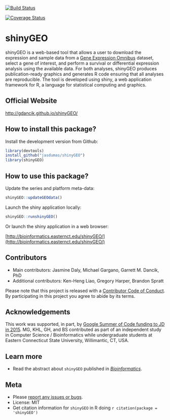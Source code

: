 [![Build Status](https://travis-ci.org/jasdumas/shinyGEO.svg?branch=master)](https://travis-ci.org/jasdumas/shinyGEO)

[![Coverage Status](https://img.shields.io/codecov/c/github/jasdumas/shinyGEO/master.svg)](https://codecov.io/github/jasdumas/shinyGEO?branch=master)

# shinyGEO
shinyGEO is a web-based tool that allows a user to download the expression and sample data from a [Gene Expression Omnibus](http://www.ncbi.nlm.nih.gov/geo/browse/) dataset, select a gene of interest, and perform a survival or differential expression analysis using the available data. For both analyses, shinyGEO produces publication-ready graphics and generates R code ensuring that all analyses are reproducible. The tool is developed using shiny, a web application framework for R, a language for statistical computing and graphics.

## Official Website
http://gdancik.github.io/shinyGEO/

## How to install this package?

Install the development version from Github:

```r
library(devtools)
install_github("jasdumas/shinyGEO")
library(shinyGEO)
```

## How to use this package?

Update the series and platform meta-data:

```r
shinyGEO::updateGEOdata()
```

Launch the shiny application locally:

```r
shinyGEO::runshinyGEO()
```

Or launch the shiny application in a web browser:

[http://bioinformatics.easternct.edu/shinyGEO/](http://bioinformatics.easternct.edu/shinyGEO/)

## Contributors
- Main contributors: Jasmine Daly, Michael Gargano, Garrett M. Dancik, PhD
- Additional contributors: Ken-Heng Liao, Gregory Harper, Brandon Spratt

Please note that this project is released with a [Contributor Code of Conduct](CONDUCT.md). By participating in this project you agree to abide by its terms.

## Acknowledgements
This work was supported, in part, by [Google Summer of Code funding to JD in 2015](https://www.google-melange.com/archive/gsoc/2015/orgs/rproject/projects/jasdumas.html). MG, KHL, GH, and BS contributed as part of an independent study in Computer Science / Bioinformatics while undergraduate students at Eastern Connecticut State University, Willimantic, CT,  USA.

## Learn more
- Read the abstract about `shinyGEO` published in [*Bioinformatics*](https://academic.oup.com/bioinformatics/article-abstract/32/23/3679/2525634/shinyGEO-a-web-based-application-for-analyzing).

## Meta
- Please [report any issues or bugs](https://github.com/jasdumas/shinyGEO/issues).
- License: MIT
- Get citation information for `shinyGEO` in R doing `r citation(package = 'shinyGEO')`




